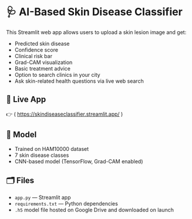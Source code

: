 # 🩺 AI-Based Skin Disease Classifier

This Streamlit web app allows users to upload a skin lesion image and get:
- Predicted skin disease
- Confidence score
- Clinical risk bar
- Grad-CAM visualization
- Basic treatment advice
- Option to search clinics in your city
- Ask skin-related health questions via live web search

## 🚀 Live App
👉 ( https://skindiseaseclassifier.streamlit.app/ )

## 🧠 Model
- Trained on HAM10000 dataset
- 7 skin disease classes
- CNN-based model (TensorFlow, Grad-CAM enabled)

## 🗂 Files
- `app.py` — Streamlit app
- `requirements.txt` — Python dependencies
- `.h5` model file hosted on Google Drive and downloaded on launch
